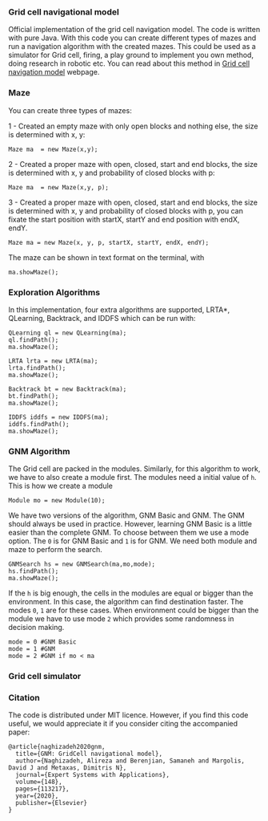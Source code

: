 ### Grid cell navigational model
Official implementation of the grid cell navigation model. The code is written with pure Java. With this code you can create different types of mazes and run a navigation algorithm with the created mazes. This could be used as a simulator for Grid cell, firing, a play ground to implement you own method, doing research in robotic etc. You can read about this method in [Grid cell navigation model](https://arnaghizadeh.github.io/papers/GNM/GNM.html) webpage. 



### Maze
You can create three types of mazes:

1 - Created an empty maze with only open blocks and nothing else, the size is determined with x, y:
```
Maze ma  = new Maze(x,y);
```

2 - Created a proper maze with open, closed, start and end  blocks, the size is determined with x, y and probability of closed blocks with p:
```
Maze ma  = new Maze(x,y, p);
```


3 - Created a proper maze with open, closed, start and end  blocks, the size is determined with x, y and probability of closed blocks with p, you can fixate
the start position with startX, startY and end position with endX, endY.


```
Maze ma = new Maze(x, y, p, startX, startY, endX, endY);
```

The maze can be shown in text format on the terminal, with 
```
ma.showMaze();
```

### Exploration Algorithms
In this implementation, four extra algorithms are supported, LRTA*, QLearning, Backtrack, and IDDFS which can be run with:

```
QLearning ql = new QLearning(ma);
ql.findPath();
ma.showMaze();

LRTA lrta = new LRTA(ma);
lrta.findPath();
ma.showMaze();

Backtrack bt = new Backtrack(ma);
bt.findPath();
ma.showMaze();

IDDFS iddfs = new IDDFS(ma);
iddfs.findPath();
ma.showMaze();

```

### GNM Algorithm
The Grid cell are packed in the modules. Similarly, for this algorithm to work, we have to also create a module first. The modules need a initial value of `h`. This is how we create a module
```
Module mo = new Module(10);
```

We have two versions of the algorithm, GNM Basic and GNM. The GNM should always be used in practice. However, learning GNM Basic is a little easier than the complete GNM. To choose between them we use a mode option. The `0` is for GNM Basic and `1` is for GNM. We need both module and maze to perform the search.

```
GNMSearch hs = new GNMSearch(ma,mo,mode);
hs.findPath();
ma.showMaze();
```

If the `h` is big enough, the cells in the modules are equal or bigger than the environment. In this case, the algorithm can find destination faster. The modes `0`, `1` are for these cases. When environment could be bigger than the module we have to use mode `2` which provides some randomness in decision making.

```
mode = 0 #GNM Basic
mode = 1 #GNM
mode = 2 #GNM if mo < ma
```

### Grid cell simulator

### Citation

The code is distributed under MIT licence. However, if you find this code useful, we would appreciate it if you consider citing the accompanied paper:

```
@article{naghizadeh2020gnm,
  title={GNM: GridCell navigational model},
  author={Naghizadeh, Alireza and Berenjian, Samaneh and Margolis, David J and Metaxas, Dimitris N},
  journal={Expert Systems with Applications},
  volume={148},
  pages={113217},
  year={2020},
  publisher={Elsevier}
}

```
